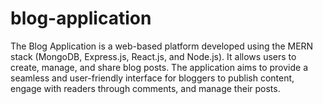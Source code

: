 # blog-application
The Blog Application is a web-based platform developed using the MERN stack (MongoDB, Express.js, React.js, and Node.js). It allows users to create, manage, and share blog posts. The application aims to provide a seamless and user-friendly interface for bloggers to publish content, engage with readers through comments, and manage their posts.
